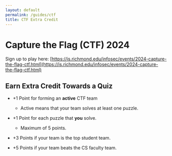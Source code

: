 ```yaml
---
layout: default
permalink: /guides/ctf
title: CTF Extra Credit
---
```


# Capture the Flag (CTF) 2024 

Sign up to play here: 
[https://is.richmond.edu/infosec/events/2024-capture-the-flag-ctf.html](https://is.richmond.edu/infosec/events/2024-capture-the-flag-ctf.html)


## Earn Extra Credit Towards a Quiz

* +1 Point for forming an __active__ CTF team
    * Active means that your team solves at least one puzzle.

* +1 Point for each puzzle that __you__ solve.
    * Maximum of 5 points.

* +3 Points if your team is the top student team.

* +5 Points if your team beats the CS faculty team.





